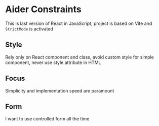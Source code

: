 # Aider Constraints

This is last version of React in JavaScript, 
project is based on Vite and `StrictMode` is activated

## Style

Rely only on React component and class, avoid custom style for simple component,
never use style attribute in HTML

## Focus

Simplicity and implementation speed are paramount

## Form

I want to use controlled form all the time
